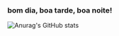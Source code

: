### bom dia, boa tarde, boa noite!

![Anurag's GitHub stats](https://github-readme-stats.vercel.app/api?username=dsnunes07&hide=stars)
